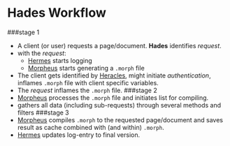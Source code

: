 Hades Workflow
==============
###stage 1
* A client (or user) requests a page/document. **Hades** identifies *request*.
* with the *request*:
	- [Hermes](https://github.com/sentfanwyaerda/Hermes) starts logging
	- [Morpheus](https://github.com/sentfanwyaerda/Morpheus) starts generating a ``.morph`` file
* The client gets identified by [Heracles](https://github.com/sentfanwyaerda/Heracles), might initiate *authentication*, inflames ``.morph`` file with client specific variables.
* The *request* inflames the ``.morph`` file.
###stage 2
* [Morpheus](https://github.com/sentfanwyaerda/Morpheus) processes the ``.morph`` file and initiates list for compiling.
* gathers all data (including sub-requests) through several methods and filters
###stage 3
* [Morpheus](https://github.com/sentfanwyaerda/Morpheus) compiles ``.morph`` to the requested page/document and saves result as cache combined with (and within) ``.morph``.
* [Hermes](https://github.com/sentfanwyaerda/Hermes) updates log-entry to final version.

